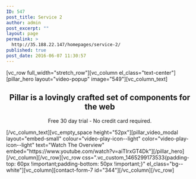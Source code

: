 ```yaml
---
ID: 547
post_title: Service 2
author: admin
post_excerpt: ""
layout: page
permalink: >
  http://35.188.22.147/homepages/service-2/
published: true
post_date: 2016-06-07 11:30:57
---
```

[vc_row full_width="stretch_row"][vc_column el_class="text-center"][pillar_hero layout="video-popup" image="549"][vc_column_text]
<h2 style="text-align: center;">Pillar is a lovingly crafted set of
components for the web</h2>
<p class="lead" style="text-align: center;">Free 30 day trial - No credit card required.</p>
[/vc_column_text][vc_empty_space height="52px"][pillar_video_modal layout="embed-small" colour="video-play-icon--light" color="video-play-icon--light" text="Watch The Overview" embed="https://www.youtube.com/watch?v=aiTIrxGT4Dk"][/pillar_hero][/vc_column][/vc_row][vc_row css=".vc_custom_1465299173533{padding-top: 60px !important;padding-bottom: 50px !important;}" el_class="bg--white"][vc_column][contact-form-7 id="344"][/vc_column][/vc_row]